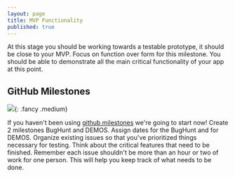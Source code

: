 ```yaml
---
layout: page
title: MVP Functionality
published: true
---
```



At this stage you should be working towards a testable prototype,  it should be close to your MVP. Focus on function over form for this milestone.  You should be able to demonstrate all the main critical functionality of your app at this point.

## GitHub Milestones

![](img/milestonesview.jpg){: .fancy .medium}

If you haven't been using [github milestones](https://help.github.com/articles/creating-and-editing-milestones-for-issues-and-pull-requests/) we're going to start now! Create 2 milestones BugHunt and DEMOS. Assign dates for the BugHunt and for DEMOS.  Organize existing issues so that you've prioritized things necessary for testing.  Think about the critical features that need to be finished.  Remember each issue shouldn't be more than an hour or two of work for one person. This will help you keep track of what needs to be done.
